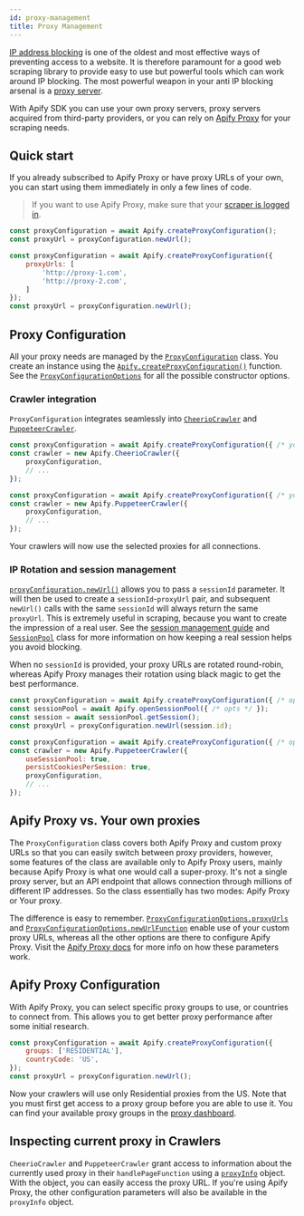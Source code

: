 ```yaml
---
id: proxy-management
title: Proxy Management
---
```


[IP address blocking](https://en.wikipedia.org/wiki/IP_address_blocking) is one of the oldest
and most effective ways of preventing access to a website. It is therefore paramount for
a good web scraping library to provide easy to use but powerful tools which can work around
IP blocking. The most powerful weapon in your anti IP blocking arsenal is a
[proxy server](https://en.wikipedia.org/wiki/Proxy_server).

With Apify SDK you can use your own proxy servers, proxy servers acquired from
third-party providers, or you can rely on [Apify Proxy](https://apify.com/proxy)
for your scraping needs.

## Quick start
If you already subscribed to Apify Proxy or have proxy URLs of your own, you can start using
them immediately in only a few lines of code.

> If you want to use Apify Proxy, make sure that your [scraper is logged in](../guides/apify-platform).

<!--DOCUSAURUS_CODE_TABS-->

<!-- Apify Proxy -->

```javascript
const proxyConfiguration = await Apify.createProxyConfiguration();
const proxyUrl = proxyConfiguration.newUrl();
```

<!-- Your own proxies -->
```javascript
const proxyConfiguration = await Apify.createProxyConfiguration({
    proxyUrls: [
        'http://proxy-1.com',
        'http://proxy-2.com',
    ]
});
const proxyUrl = proxyConfiguration.newUrl();
```

<!--END_DOCUSAURUS_CODE_TABS-->

## Proxy Configuration
All your proxy needs are managed by the [`ProxyConfiguration`](../api/proxy-configuration) class.
You create an instance using the [`Apify.createProxyConfiguration()`](../api/apify#createproxyconfiguration)
function. See the [`ProxyConfigurationOptions`](../typedefs/proxy-configuration-options) for all
the possible constructor options.

### Crawler integration
`ProxyConfiguration` integrates seamlessly into [`CheerioCrawler`](../api/cheerio-crawler)
and [`PuppeteerCrawler`](../api/puppeteer-crawler).

<!--DOCUSAURUS_CODE_TABS-->

<!-- CheerioCrawler -->

```javascript
const proxyConfiguration = await Apify.createProxyConfiguration({ /* your proxy opts */ });
const crawler = new Apify.CheerioCrawler({
    proxyConfiguration,
    // ...
});
```

<!-- PuppeteerCrawler -->
```javascript
const proxyConfiguration = await Apify.createProxyConfiguration({ /* your proxy opts */ });
const crawler = new Apify.PuppeteerCrawler({
    proxyConfiguration,
    // ...
});
```

<!--END_DOCUSAURUS_CODE_TABS-->

Your crawlers will now use the selected proxies for all connections.

### IP Rotation and session management
[`proxyConfiguration.newUrl()`](../api/proxy-configuration#newurl) allows you to pass
a `sessionId` parameter. It will then be used to create a `sessionId`-`proxyUrl` pair,
and subsequent `newUrl()` calls with the same `sessionId` will always return the same
`proxyUrl`. This is extremely useful in scraping, because you want to create the impression
of a real user. See the [session management guide](../guides/session-management) and
[`SessionPool`](../api/session-pool) class for more information on how keeping
a real session helps you avoid blocking.

When no `sessionId` is provided, your proxy URLs are rotated round-robin, whereas
Apify Proxy manages their rotation using black magic to get the best performance.

<!--DOCUSAURUS_CODE_TABS-->

<!-- Standalone -->

```javascript
const proxyConfiguration = await Apify.createProxyConfiguration({ /* opts */ });
const sessionPool = await Apify.openSessionPool({ /* opts */ });
const session = await sessionPool.getSession();
const proxyUrl = proxyConfiguration.newUrl(session.id);
```

<!-- Crawlers -->
```javascript
const proxyConfiguration = await Apify.createProxyConfiguration({ /* opts */ });
const crawler = new Apify.PuppeteerCrawler({
    useSessionPool: true,
    persistCookiesPerSession: true,
    proxyConfiguration,
    // ...
});
```

<!--END_DOCUSAURUS_CODE_TABS-->

## Apify Proxy vs. Your own proxies
The `ProxyConfiguration` class covers both Apify Proxy and custom proxy URLs so that
you can easily switch between proxy providers, however, some features of the class
are available only to Apify Proxy users, mainly because Apify Proxy is what
one would call a super-proxy. It's not a single proxy server, but an API endpoint
that allows connection through millions of different IP addresses. So the class
essentially has two modes: Apify Proxy or Your proxy.

The difference is easy to remember.
[`ProxyConfigurationOptions.proxyUrls`](../typedefs/proxy-configuration-options#proxyurls) and
[`ProxyConfigurationOptions.newUrlFunction`](../typedefs/proxy-configuration-options#newurlfunction)
enable use of your custom proxy URLs, whereas all the other options are there to configure Apify Proxy.
Visit the [Apify Proxy docs](https://docs.apify.com/proxy) for more info on how these parameters work.

## Apify Proxy Configuration
With Apify Proxy, you can select specific proxy groups to use, or countries to connect from.
This allows you to get better proxy performance after some initial research.

```javascript
const proxyConfiguration = await Apify.createProxyConfiguration({
    groups: ['RESIDENTIAL'],
    countryCode: 'US',
});
const proxyUrl = proxyConfiguration.newUrl();
```

Now your crawlers will use only Residential proxies from the US. Note that you must first get access
to a proxy group before you are able to use it. You can find your available proxy groups
in the [proxy dashboard](https://console.apify.com/proxy).

## Inspecting current proxy in Crawlers
`CheerioCrawler` and `PuppeteerCrawler` grant access to information about the currently used proxy
in their `handlePageFunction` using a [`proxyInfo`](../typedefs/proxy-info) object.
With the  object, you can easily access the proxy URL. If you're using Apify Proxy, the other
configuration parameters will also be available in the `proxyInfo` object.
